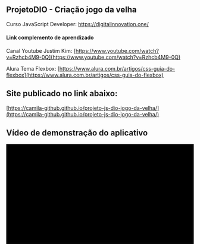 ## ProjetoDIO - Criação jogo da velha
Curso JavaScript Developer: https://digitalinnovation.one/

#### Link complemento de aprendizado 
Canal Youtube Justim Kim: 
[https://www.youtube.com/watch?v=Rzhcb4M9-0Q](https://www.youtube.com/watch?v=Rzhcb4M9-0Q)

Alura Tema Flexbox:  [https://www.alura.com.br/artigos/css-guia-do-flexbox](https://www.alura.com.br/artigos/css-guia-do-flexbox)

## Site publicado no link abaixo:
[https://camila-github.github.io/projeto-js-dio-jogo-da-velha/](https://camila-github.github.io/projeto-js-dio-jogo-da-velha/)

## Vídeo de demonstração do aplicativo

<p align="center">
   <img src="https://github.com/camila-github/projeto-js-dio-jogo-da-velha/blob/main/docs/video.gif"/>
</p>
